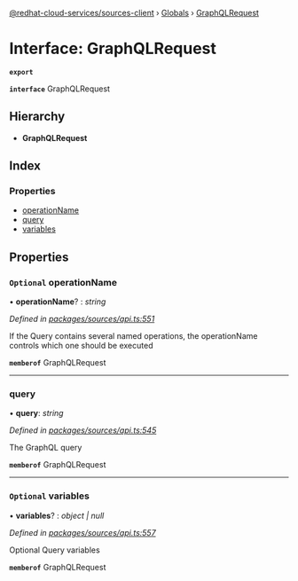 [@redhat-cloud-services/sources-client](../README.md) › [Globals](../globals.md) › [GraphQLRequest](graphqlrequest.md)

# Interface: GraphQLRequest

**`export`** 

**`interface`** GraphQLRequest

## Hierarchy

* **GraphQLRequest**

## Index

### Properties

* [operationName](graphqlrequest.md#optional-operationname)
* [query](graphqlrequest.md#query)
* [variables](graphqlrequest.md#optional-variables)

## Properties

### `Optional` operationName

• **operationName**? : *string*

*Defined in [packages/sources/api.ts:551](https://github.com/Hyperkid123/javascript-clients/blob/master/packages/sources/api.ts#L551)*

If the Query contains several named operations, the operationName controls which one should be executed

**`memberof`** GraphQLRequest

___

###  query

• **query**: *string*

*Defined in [packages/sources/api.ts:545](https://github.com/Hyperkid123/javascript-clients/blob/master/packages/sources/api.ts#L545)*

The GraphQL query

**`memberof`** GraphQLRequest

___

### `Optional` variables

• **variables**? : *object | null*

*Defined in [packages/sources/api.ts:557](https://github.com/Hyperkid123/javascript-clients/blob/master/packages/sources/api.ts#L557)*

Optional Query variables

**`memberof`** GraphQLRequest
